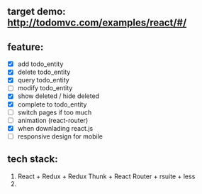 ## target demo: http://todomvc.com/examples/react/#/

## feature:
- [x] add todo_entity
- [x] delete todo_entity 
- [x] query todo_entity
- [ ] modify todo_entity
- [x] show deleted / hide deleted
- [x] complete to todo_entity
- [ ] switch pages if too much
- [ ] animation (react-router)
- [x] when downlading react.js
- [ ] responsive design for mobile

## tech stack:
1. React + Redux + Redux Thunk + React Router + rsuite + less
2. 